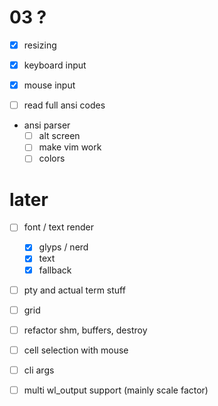 
# 03 ?
- [x] resizing
- [x] keyboard input
- [x] mouse input

- [ ] read full ansi codes

- ansi parser
    - [ ] alt screen
    - [ ] make vim work
    - [ ] colors

# later

- [ ] font / text render
    - [x] glyps / nerd
    - [x] text
    - [x] fallback
- [ ] pty and actual term stuff
- [ ] grid

- [ ] refactor shm, buffers, destroy
- [ ] cell selection with mouse
- [ ] cli args

- [ ] multi wl_output support (mainly scale factor)

